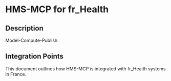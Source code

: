 # HMS-MCP for fr_Health

## Description

Model-Compute-Publish

## Integration Points

This document outlines how HMS-MCP is integrated with fr_Health systems in France.
